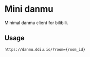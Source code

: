 # Mini danmu

Minimal danmu client for bilibili.

## Usage

```
https://danmu.ddiu.io/?room={room_id}
```
